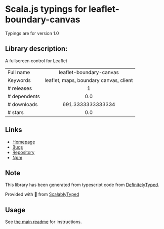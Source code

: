 
# Scala.js typings for leaflet-boundary-canvas

Typings are for version 1.0

## Library description:
A fullscreen control for Leaflet

|                    |                 |
| ------------------ | :-------------: |
| Full name          | leaflet-boundary-canvas |
| Keywords           | leaflet, maps, boundary canvas, client |
| # releases         | 1 |
| # dependents       | 0.0 |
| # downloads        | 691.3333333333334 |
| # stars            | 0.0 |

## Links
- [Homepage](https://github.com/ttungbmt/leaflet-boundary-canvas#readme)
- [Bugs](https://github.com/ttungbmt/leaflet-boundary-canvas/issues)
- [Repository](https://github.com/ttungbmt/leaflet-boundary-canvas)
- [Npm](https://www.npmjs.com/package/leaflet-boundary-canvas)
    


## Note
This library has been generated from typescript code from [DefinitelyTyped](https://definitelytyped.org).

Provided with :purple_heart: from [ScalablyTyped](https://github.com/oyvindberg/ScalablyTyped)

## Usage
See [the main readme](../../readme.md) for instructions.


